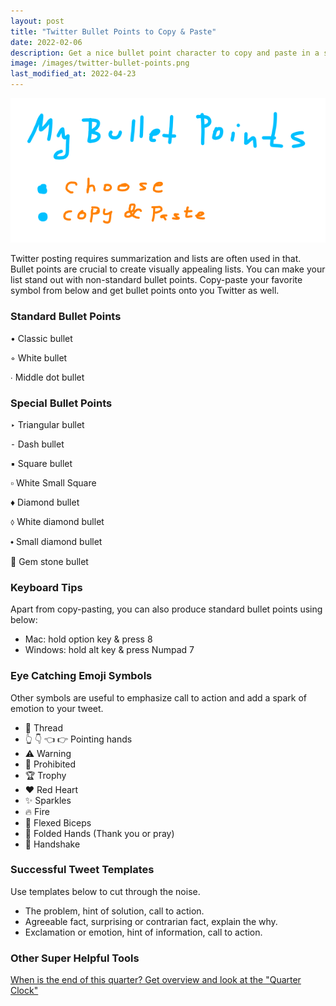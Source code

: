 ```yaml
---
layout: post
title: "Twitter Bullet Points to Copy & Paste"
date: 2022-02-06
description: Get a nice bullet point character to copy and paste in a second, and other Twitter tips.
image: /images/twitter-bullet-points.png
last_modified_at: 2022-04-23
---
```


![Twitter Bullet Points How To](/images/twitter-bullet-points.png)

Twitter posting requires summarization and lists are often used in that. 
Bullet points are crucial to create visually appealing lists.
You can make your list stand out with non-standard bullet points.
Copy-paste your favorite symbol from below and get bullet points onto you Twitter as well.


### Standard Bullet Points

• Classic bullet

◦ White bullet

∙ Middle dot bullet


### Special Bullet Points
‣ Triangular bullet

⁃ Dash bullet

▪ Square bullet

▫ White Small Square

♦ Diamond bullet

⬨ White diamond bullet

⬩ Small diamond bullet

💎 Gem stone bullet


### Keyboard Tips
Apart from copy-pasting, you can also produce standard bullet points using below:
- Mac: hold option key & press 8
- Windows: hold alt key & press Numpad 7

### Eye Catching Emoji Symbols
Other symbols are useful to emphasize call to action and add a spark of emotion to your tweet.

- 🧵 Thread
- 👆 👇 👈 👉 Pointing hands
- ⚠️ Warning
- 🚫 Prohibited
- 🏆 Trophy
- ❤️ Red Heart
- ✨  Sparkles
- 🔥 Fire
- 💪 Flexed Biceps
- 🙏 Folded Hands (Thank you or pray)
- 🤝 Handshake

### Successful Tweet Templates
Use templates below to cut through the noise.
- The problem, hint of solution, call to action.
- Agreeable fact, surprising or contrarian fact, explain the why.
- Exclamation or emotion, hint of information, call to action.

### Other Super Helpful Tools
[When is the end of this quarter? Get overview and look at the "Quarter Clock"](/when-is-the-end-of-current-quarter.html)